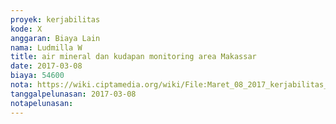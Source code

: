 ```yaml
---
proyek: kerjabilitas
kode: X
anggaran: Biaya Lain
nama: Ludmilla W
title: air mineral dan kudapan monitoring area Makassar
date: 2017-03-08
biaya: 54600
nota: https://wiki.ciptamedia.org/wiki/File:Maret_08_2017_kerjabilitas_X_beli_snack_ludmilla.jpg
tanggalpelunasan: 2017-03-08
notapelunasan:
---
```

